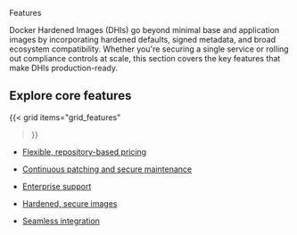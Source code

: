 Features


Docker Hardened Images (DHIs) go beyond minimal base and application images by
incorporating hardened defaults, signed metadata, and broad ecosystem
compatibility. Whether you're securing a single service or rolling out
compliance controls at scale, this section covers the key features that make
DHIs production-ready.

## Explore core features

{{< grid
  items="grid_features"
>}}


- [Flexible, repository-based pricing](https://docs.docker.com/dhi/features/flexible/)

- [Continuous patching and secure maintenance](https://docs.docker.com/dhi/features/patching/)

- [Enterprise support](https://docs.docker.com/dhi/features/support/)

- [Hardened, secure images](https://docs.docker.com/dhi/features/secure/)

- [Seamless integration](https://docs.docker.com/dhi/features/integration/)
